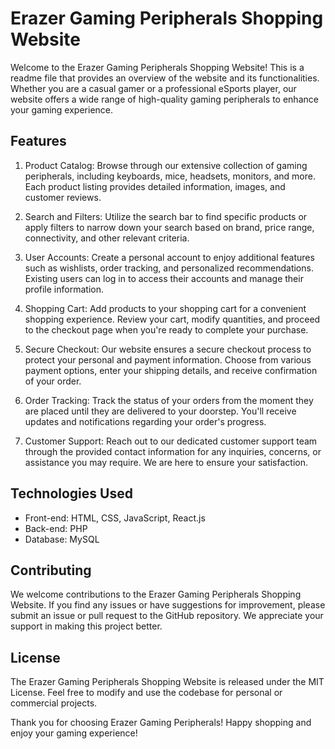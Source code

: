 # Erazer Gaming Peripherals Shopping Website
Welcome to the Erazer Gaming Peripherals Shopping Website! This is a readme file that provides an overview of the website and its functionalities. Whether you are a casual gamer or a professional eSports player, our website offers a wide range of high-quality gaming peripherals to enhance your gaming experience.

## Features
1. Product Catalog: Browse through our extensive collection of gaming peripherals, including keyboards, mice, headsets, monitors, and more. Each product listing provides detailed information, images, and customer reviews.

2. Search and Filters: Utilize the search bar to find specific products or apply filters to narrow down your search based on brand, price range, connectivity, and other relevant criteria.

3. User Accounts: Create a personal account to enjoy additional features such as wishlists, order tracking, and personalized recommendations. Existing users can log in to access their accounts and manage their profile information.

4. Shopping Cart: Add products to your shopping cart for a convenient shopping experience. Review your cart, modify quantities, and proceed to the checkout page when you're ready to complete your purchase.

5. Secure Checkout: Our website ensures a secure checkout process to protect your personal and payment information. Choose from various payment options, enter your shipping details, and receive confirmation of your order.

6. Order Tracking: Track the status of your orders from the moment they are placed until they are delivered to your doorstep. You'll receive updates and notifications regarding your order's progress.

7. Customer Support: Reach out to our dedicated customer support team through the provided contact information for any inquiries, concerns, or assistance you may require. We are here to ensure your satisfaction.

## Technologies Used
- Front-end: HTML, CSS, JavaScript, React.js
- Back-end: PHP
- Database: MySQL

## Contributing
We welcome contributions to the Erazer Gaming Peripherals Shopping Website. If you find any issues or have suggestions for improvement, please submit an issue or pull request to the GitHub repository. We appreciate your support in making this project better.

## License
The Erazer Gaming Peripherals Shopping Website is released under the MIT License. Feel free to modify and use the codebase for personal or commercial projects.

Thank you for choosing Erazer Gaming Peripherals! Happy shopping and enjoy your gaming experience!
